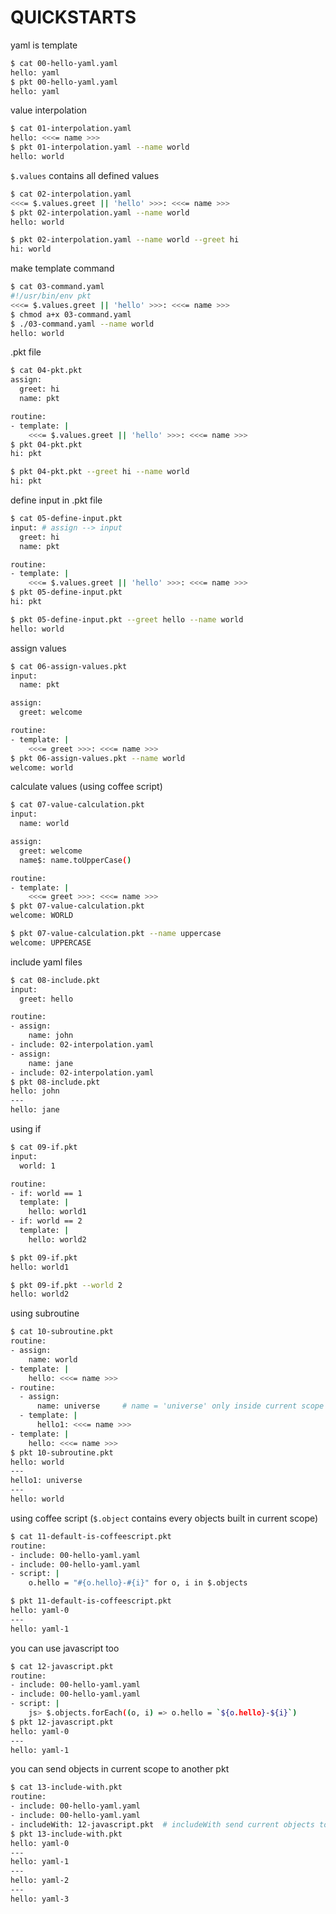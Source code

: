 # QUICKSTARTS

yaml is template
```bash
$ cat 00-hello-yaml.yaml
hello: yaml
$ pkt 00-hello-yaml.yaml
hello: yaml

```

value interpolation
```bash
$ cat 01-interpolation.yaml
hello: <<<= name >>>
$ pkt 01-interpolation.yaml --name world
hello: world

```

`$.values` contains all defined values
```bash
$ cat 02-interpolation.yaml
<<<= $.values.greet || 'hello' >>>: <<<= name >>>
$ pkt 02-interpolation.yaml --name world
hello: world

$ pkt 02-interpolation.yaml --name world --greet hi
hi: world

```

make template command
```bash
$ cat 03-command.yaml
#!/usr/bin/env pkt
<<<= $.values.greet || 'hello' >>>: <<<= name >>>
$ chmod a+x 03-command.yaml
$ ./03-command.yaml --name world
hello: world

```

.pkt file
```bash
$ cat 04-pkt.pkt
assign:
  greet: hi
  name: pkt

routine:
- template: |
    <<<= $.values.greet || 'hello' >>>: <<<= name >>>
$ pkt 04-pkt.pkt
hi: pkt

$ pkt 04-pkt.pkt --greet hi --name world
hi: pkt

```

define input in .pkt file
```bash
$ cat 05-define-input.pkt
input: # assign --> input
  greet: hi
  name: pkt

routine:
- template: |
    <<<= $.values.greet || 'hello' >>>: <<<= name >>>
$ pkt 05-define-input.pkt
hi: pkt

$ pkt 05-define-input.pkt --greet hello --name world
hello: world

```

assign values
```bash
$ cat 06-assign-values.pkt
input:
  name: pkt

assign:
  greet: welcome

routine:
- template: |
    <<<= greet >>>: <<<= name >>>
$ pkt 06-assign-values.pkt --name world
welcome: world

```

calculate values (using coffee script)
```bash
$ cat 07-value-calculation.pkt
input:
  name: world

assign:
  greet: welcome
  name$: name.toUpperCase()

routine:
- template: |
    <<<= greet >>>: <<<= name >>>
$ pkt 07-value-calculation.pkt
welcome: WORLD

$ pkt 07-value-calculation.pkt --name uppercase
welcome: UPPERCASE

```

include yaml files
```bash
$ cat 08-include.pkt
input:
  greet: hello

routine:
- assign:
    name: john
- include: 02-interpolation.yaml
- assign:
    name: jane
- include: 02-interpolation.yaml
$ pkt 08-include.pkt
hello: john
---
hello: jane

```

using if
```bash
$ cat 09-if.pkt
input:
  world: 1

routine:
- if: world == 1
  template: |
    hello: world1
- if: world == 2
  template: |
    hello: world2

$ pkt 09-if.pkt
hello: world1

$ pkt 09-if.pkt --world 2
hello: world2

```

using subroutine
```bash
$ cat 10-subroutine.pkt
routine:
- assign:
    name: world
- template: |
    hello: <<<= name >>>
- routine:
  - assign:
      name: universe     # name = 'universe' only inside current scope
  - template: |
      hello1: <<<= name >>>
- template: |
    hello: <<<= name >>>
$ pkt 10-subroutine.pkt
hello: world
---
hello1: universe
---
hello: world

```

using coffee script (`$.object` contains every objects built in current scope)
```bash
$ cat 11-default-is-coffeescript.pkt
routine:
- include: 00-hello-yaml.yaml
- include: 00-hello-yaml.yaml
- script: |
    o.hello = "#{o.hello}-#{i}" for o, i in $.objects

$ pkt 11-default-is-coffeescript.pkt
hello: yaml-0
---
hello: yaml-1

```

you can use javascript too
```bash
$ cat 12-javascript.pkt
routine:
- include: 00-hello-yaml.yaml
- include: 00-hello-yaml.yaml
- script: |
    js> $.objects.forEach((o, i) => o.hello = `${o.hello}-${i}`)
$ pkt 12-javascript.pkt
hello: yaml-0
---
hello: yaml-1

```

you can send objects in current scope to another pkt
```bash
$ cat 13-include-with.pkt
routine:
- include: 00-hello-yaml.yaml
- include: 00-hello-yaml.yaml
- includeWith: 12-javascript.pkt  # includeWith send current objects too
$ pkt 13-include-with.pkt
hello: yaml-0
---
hello: yaml-1
---
hello: yaml-2
---
hello: yaml-3

```
